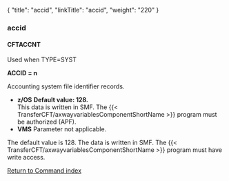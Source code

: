 {
    "title": "accid",
    "linkTitle": "accid",
    "weight": "220"
}<span id="accid"></span>

### accid

<span id="accid_CFTACCNT"></span>

#### CFTACCNT

Used when TYPE=SYST

****ACCID = n****

Accounting system file identifier records.

- ****z/OS**** ****Default
    value: 128.****  
    This data is written in SMF. The {{< TransferCFT/axwayvariablesComponentShortName  >}} program must be authorized
    (APF).
- ****VMS**** Parameter not applicable.

The default value is 128. The data is
written in SMF. The {{< TransferCFT/axwayvariablesComponentShortName  >}} program must have write access.

[Return to Command index](../../)
